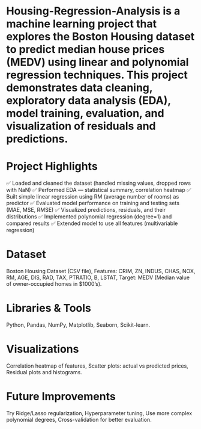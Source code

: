 # Housing-Regression-Analysis is a machine learning project that explores the Boston Housing dataset to predict median house prices (MEDV) using linear and polynomial regression techniques. This project demonstrates data cleaning, exploratory data analysis (EDA), model training, evaluation, and visualization of residuals and predictions.

#  Project Highlights
✅ Loaded and cleaned the dataset (handled missing values, dropped rows with NaN)
✅ Performed EDA — statistical summary, correlation heatmap
✅ Built simple linear regression using RM (average number of rooms) as predictor
✅ Evaluated model performance on training and testing sets (MAE, MSE, RMSE)
✅ Visualized predictions, residuals, and their distributions
✅ Implemented polynomial regression (degree=1) and compared results
✅ Extended model to use all features (multivariable regression)

#  Dataset
Boston Housing Dataset (CSV file),
Features: CRIM, ZN, INDUS, CHAS, NOX, RM, AGE, DIS, RAD, TAX, PTRATIO, B, LSTAT,
Target: MEDV (Median value of owner-occupied homes in $1000’s).

#  Libraries & Tools
Python,
Pandas, NumPy,
Matplotlib, Seaborn,
Scikit-learn.

#  Visualizations
Correlation heatmap of features,
Scatter plots: actual vs predicted prices,
Residual plots and histograms.

#  Future Improvements
Try Ridge/Lasso regularization,
Hyperparameter tuning,
Use more complex polynomial degrees,
Cross-validation for better evaluation.
